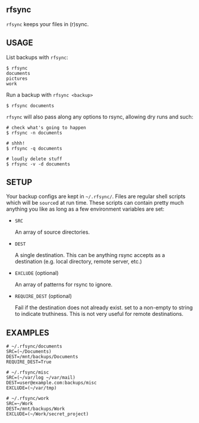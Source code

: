 rfsync
------

`rfsync` keeps your files in (r)sync.



USAGE
-----

List backups with `rfsync`:

    $ rfsync
    documents
    pictures
    work


Run a backup with `rfsync <backup>`

    $ rfsync documents


`rfsync` will also pass along any options to rsync, allowing dry runs
and such:

    # check what's going to happen
    $ rfsync -n documents

    # shhh!
    $ rfsync -q documents

    # loudly delete stuff
    $ rfsync -v -d documents



SETUP
-----

Your backup configs are kept in `~/.rfsync/`. Files are regular shell
scripts which will be `source`d at run time. These scripts can contain
pretty much anything you like as long as a few environment variables
are set:


* `SRC`

  An array of source directories.

* `DEST`

  A single destination. This can be anything rsync accepts as a
  destination (e.g. local directory, remote server, etc.)

* `EXCLUDE` (optional)

  An array of patterns for rsync to ignore.

* `REQUIRE_DEST` (optional)

  Fail if the destination does not already exist. set to a non-empty
  to string to indicate truthiness. This is not very useful for remote
  destinations.



EXAMPLES
--------

    # ~/.rfsync/documents
    SRC=(~/Documents)
    DEST=/mnt/backups/Documents
    REQUIRE_DEST=True

    # ~/.rfsync/misc
    SRC=(~/var/log ~/var/mail)
    DEST=user@example.com:backups/misc
    EXCLUDE=(~/var/tmp)

    # ~/.rfsync/work
    SRC=~/Work
    DEST=/mnt/backups/Work
    EXCLUDE=(~/Work/secret_project)
